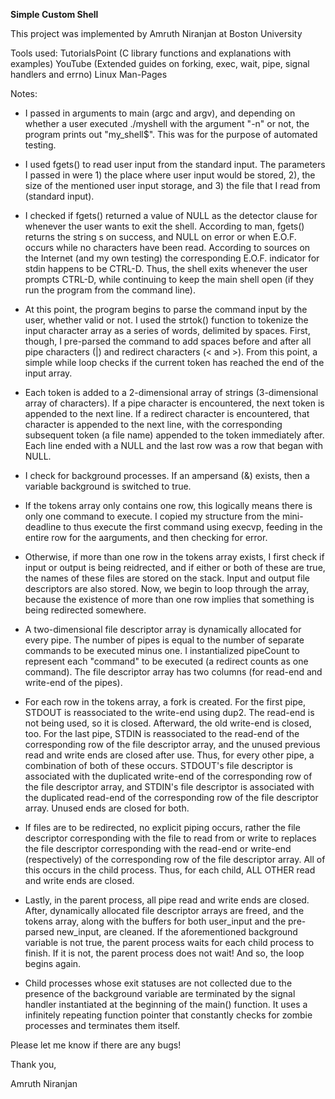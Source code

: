 ****Simple Custom Shell****

This project was implemented by Amruth Niranjan at Boston University

Tools used:
TutorialsPoint (C library functions and explanations with examples)
YouTube (Extended guides on forking, exec, wait, pipe, signal handlers and errno)
Linux Man-Pages

Notes:
- I passed in arguments to main (argc and argv), and depending on whether a user executed ./myshell with the argument "-n" or not, the program prints out "my_shell$". This was for the purpose of automated testing.

- I used fgets() to read user input from the standard input. The parameters I passed in were 1) the place where user input would be stored, 2), the size of the mentioned user input storage, and 3) the file that I read from (standard input).

- I checked if fgets() returned a value of NULL as the detector clause for whenever the user wants to exit the shell. According to man, fgets() returns the string s on success, and NULL on error or when E.O.F. occurs while no characters have been read.  According to sources on the Internet (and my own testing) the corresponding E.O.F. indicator for stdin happens to be CTRL-D. Thus, the shell exits whenever the user prompts CTRL-D, while continuing to keep the main shell open (if they run the program from the command line).

- At this point, the program begins to parse the command input by the user, whether valid or not. I used the strtok() function to tokenize the input character array as a series of words, delimited by spaces. First, though, I pre-parsed the command to add spaces before and after all pipe characters (|) and redirect characters (< and >). From this point, a simple while loop checks if the current token has reached the end of the input array.

- Each token is added to a 2-dimensional array of strings (3-dimensional array of characters). If a pipe character is encountered, the next token is appended to the next line. If a redirect character is encountered, that character is appended to the next line, with the corresponding subsequent token (a file name) appended to the token immediately after. Each line ended with a NULL and the last row was a row that began with NULL.

- I check for background processes. If an ampersand (&) exists, then a variable background is switched to true.

- If the tokens array only contains one row, this logically means there is only one command to execute. I copied my structure from the mini-deadline to thus execute the first command using execvp, feeding in the entire row for the aarguments, and then checking for error.

- Otherwise, if more than one row in the tokens array exists, I first check if input or output is being reidrected, and if either or both of these are true, the names of these files are stored on the stack. Input and output file descriptors are also stored. Now, we begin to loop through the array, because the existence of more than one row implies that something is being redirected somewhere.

- A two-dimensional file descriptor array is dynamically allocated for every pipe. The number of pipes is equal to the number of separate commands to be executed minus one. I instantialized pipeCount to represent each "command" to be executed (a redirect counts as one command). The file descriptor array has two columns (for read-end and write-end of the pipes).

- For each row in the tokens array, a fork is created. For the first pipe, STDOUT is reassociated to the write-end using dup2. The read-end is not being used, so it is closed. Afterward, the old write-end is closed, too. For the last pipe, STDIN is reassociated to the read-end of the corresponding row of the file descriptor array, and the unused previous read and write ends are closed after use. Thus, for every other pipe, a combination of both of these occurs. STDOUT's file descriptor is associated with the duplicated write-end of the corresponding row of the file descriptor array, and STDIN's file descriptor is associated with the duplicated read-end of the corresponding row of the file descriptor array. Unused ends are closed for both.

- If files are to be redirected, no explicit piping occurs, rather the file descriptor corresponding with the file to read from or write to replaces the file descriptor corresponding with the read-end or write-end (respectively) of the corresponding row of the file descriptor array. All of this occurs in the child process. Thus, for each child, ALL OTHER read and write ends are closed.

- Lastly, in the parent process, all pipe read and write ends are closed. After, dynamically allocated file descriptor arrays are freed, and the tokens array, along with the buffers for both user_input and the pre-parsed new_input, are cleaned. If the aforementioned background variable is not true, the parent process waits for each child process to finish. If it is not, the parent process does not wait! And so, the loop begins again.

- Child processes whose exit statuses are not collected due to the presence of the background variable are terminated by the signal handler instantiated at the beginning of the main() function. It uses a infinitely repeating function pointer that constantly checks for zombie processes and terminates them itself.

Please let me know if there are any bugs!

Thank you,

Amruth Niranjan
